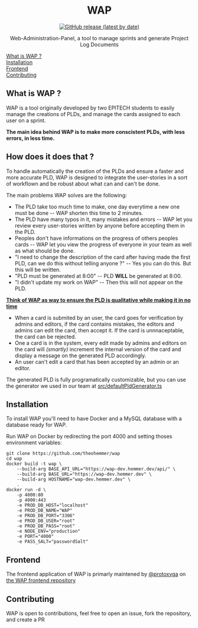 <div align="center">
    <h1>WAP</h1>
    <a href="https://github.com/theohemmer/wap/releases" target="_blank" title="GitHub release (latest by date)">
    <img src="https://img.shields.io/github/v/release/theohemmer/wap" alt="GitHub release (latest by date)"/>
    </a>
    <p>Web-Administration-Panel, a tool to manage sprints and generate Project Log Documents</p>
</div>

<a href="#what-is-wap">What is WAP ?</a><br>
<a href="#installation">Installation</a><br>
<a href="#frontend">Frontend</a><br>
<a href="#contributing">Contributing</a>

## What is WAP ?

WAP is a tool originally developed by two EPITECH students to easily manage the creations of PLDs, and manage the cards assigned to each user on a sprint.

<b>The main idea behind WAP is to make more conscistent PLDs, with less errors, in less time.</b>

## How does it does that ?

To handle automatically the creation of the PLDs and ensure a faster and more accurate PLD, WAP is designed to integrate the user-stories in a sort of workflown and be robust about what can and can't be done.

The main problems WAP solves are the following:
- The PLD take too much time to make, one day everytime a new one must be done -- WAP shorten this time to 2 minutes.
- The PLD have many typos in it, many mistakes and errors -- WAP let you review every user-stories written by anyone before accepting them in the PLD.
- Peoples don't have informations on the progress of others peoples cards -- WAP let you view the progress of everyone in your team as well as what should be done.
- "I need to change the description of the card after having made the first PLD, can we do this without telling anyone ?" -- Yes you can do this. But this will be written.
- "PLD must be generated at 8:00" -- PLD <b>WILL</b> be generated at 8:00.
- "I didn't update my work on WAP" -- Then this will not appear on the PLD.

<b><u>Think of WAP as way to ensure the PLD is qualitative while making it in no time</u></b>

- When a card is submited by an user, the card goes for verification by admins and editors, if the card contains mistakes, the editors and admins can edit the card, then accept it. If the card is unnnaceptable, the card can be rejected.
- One a card is in the system, every edit made by admins and editors on the card will <i>(smartly)</i> increment the internal version of the card and display a message on the generated PLD accordingly.
- An user can't edit a card that has been accepted by an admin or an editor.

The generated PLD is fully programatically customizable, but you can use the generator we used in our team at <a href="src/defaultPldGenerator.ts">src/defaultPldGenerator.ts</a>

## Installation

To install WAP you'll need to have Docker and a MySQL database with a database ready for WAP.

Run WAP on Docker by redirecting the port 4000 and setting thoses environment variables:

```
git clone https://github.com/theohemmer/wap
cd wap
docker build -t wap \
    --build-arg BASE_API_URL="https://wap-dev.hemmer.dev/api/" \
    --build-arg BASE_URL="https://wap-dev.hemmer.dev" \
    --build-arg HOSTNAME="wap-dev.hemmer.dev" \
    .
docker run -d \
    -p 4000:80
    -p 4000:443
    -e PROD_DB_HOST="localhost"
    -e PROD_DB_NAME="WAP"
    -e PROD_DB_PORT="3306"
    -e PROD_DB_USER="root"
    -e PROD_DB_PASS="root"
    -e NODE_ENV="production"
    -e PORT="4000"
    -e PASS_SALT="passwordSalt"
```

## Frontend

The frontend application of WAP is primarly maintened by <a href="https://github.com/protoxvga">@protoxvga</a> on <a href="https://github.com/protoxvga/wap_ui">the WAP frontend repository</a>

## Contributing

WAP is open to contributions, feel free to open an issue, fork the repository, and create a PR